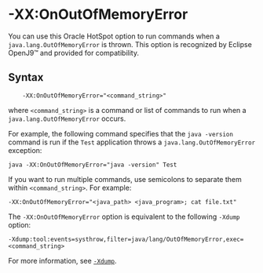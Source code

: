 <!--
* Copyright (c) 2017, 2024 IBM Corp. and others
*
* This program and the accompanying materials are made
* available under the terms of the Eclipse Public License 2.0
* which accompanies this distribution and is available at
* https://www.eclipse.org/legal/epl-2.0/ or the Apache
* License, Version 2.0 which accompanies this distribution and
* is available at https://www.apache.org/licenses/LICENSE-2.0.
*
* This Source Code may also be made available under the
* following Secondary Licenses when the conditions for such
* availability set forth in the Eclipse Public License, v. 2.0
* are satisfied: GNU General Public License, version 2 with
* the GNU Classpath Exception [1] and GNU General Public
* License, version 2 with the OpenJDK Assembly Exception [2].
*
* [1] https://www.gnu.org/software/classpath/license.html
* [2] https://openjdk.org/legal/assembly-exception.html
*
* SPDX-License-Identifier: EPL-2.0 OR Apache-2.0 OR GPL-2.0-only WITH Classpath-exception-2.0 OR GPL-2.0-only WITH OpenJDK-assembly-exception-1.0
-->

# -XX:OnOutOfMemoryError

You can use this Oracle HotSpot option to run commands when a `java.lang.OutOfMemoryError` is thrown. This option is recognized by Eclipse OpenJ9&trade; and provided for compatibility.

## Syntax

        -XX:OnOutOfMemoryError="<command_string>"

where `<command_string>` is a command or list of commands to run when a `java.lang.OutOfMemoryError` occurs.

For example, the following command specifies that the `java -version` command is run if the `Test` application throws a `java.lang.OutOfMemoryError` exception:

`java -XX:OnOutOfMemoryError="java -version" Test`

If you want to run multiple commands, use semicolons to separate them  within `<command_string>`. For example:

`-XX:OnOutOfMemoryError="<java_path> <java_program>; cat file.txt"`

The `-XX:OnOutOfMemoryError` option is equivalent to the following `-Xdump` option:

`-Xdump:tool:events=systhrow,filter=java/lang/OutOfMemoryError,exec=<command_string>`

For more information, see [`-Xdump`](xdump.md).  


<!-- ==== END OF TOPIC ==== xxonoutofmemoryerror.md ==== -->
